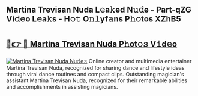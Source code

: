 ## Martina Trevisan Nuda L𝚎a𝚔ed N𝚞𝚍e - Part-qZG Vi𝚍𝚎o L𝚎a𝚔s - H𝚘𝚝 O𝚗𝚕yf𝚊ns P𝚑𝚘tos XZhB5

# <h2><a href="http://kfe82rb.oniu.top/?m=Martina+Trevisan+Nuda">🔗👉 🔴 Martina Trevisan Nuda P𝚑ot𝚘𝚜 V𝚒d𝚎o</a></h2>

[![Martina Trevisan Nuda Nu𝚍e𝚜](https://i.imgur.com/0qMVB7G.gif)](http://kfe82rb.oniu.top/?m=Martina+Trevisan+Nuda)
Online creator and multimedia entertainer Martina Trevisan Nuda, recognized for sharing dance and lifestyle ideas through viral dance routines and compact clips. Outstanding magician's assistant Martina Trevisan Nuda, recognized for their remarkable abilities and accomplishments in assisting magicians.  
